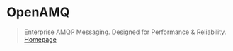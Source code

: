 # OpenAMQ

> Enterprise AMQP Messaging. Designed for Performance & Reliability. [Homepage](http://www.openamq.org/)


